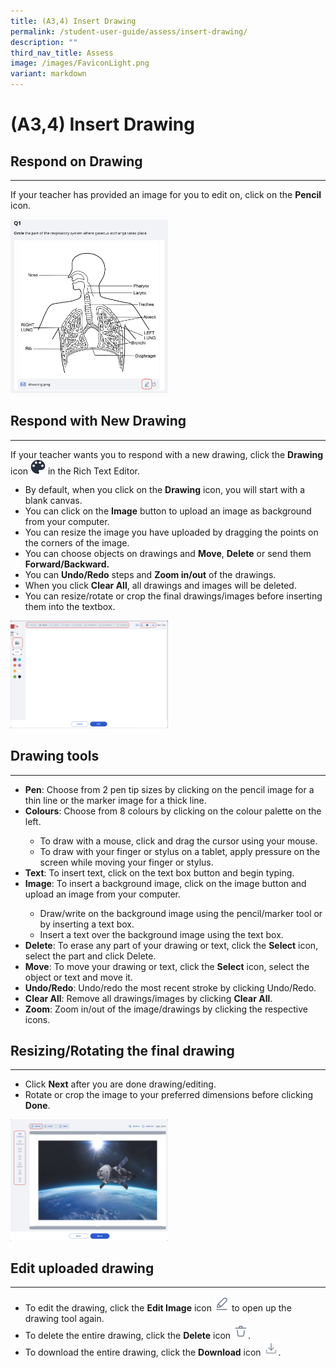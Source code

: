 ```yaml
---
title: (A3,4) Insert Drawing
permalink: /student-user-guide/assess/insert-drawing/
description: ""
third_nav_title: Assess
image: /images/FaviconLight.png
variant: markdown
---
```

<h1 id="insert-drawing">(A3,4) Insert Drawing</h1>
<h2 id="-respond-on-drawing-">Respond on Drawing</h2>
<hr>
<p>If your teacher has provided an image for you to edit on, click on the <b>Pencil</b> icon.</p>
<p><img style="width: 50%;" src="/images/1Student/AS_InsertDrawing1.png"></p>

<h2 id="-respond-with-drawing-">Respond with New Drawing</h2>
<hr>
<p>If your teacher wants you to respond with a new drawing, click the <b>Drawing</b> icon <img style="width:1.5rem; display: inline;" src="/images/Icons/Drawing.svg"> in the Rich Text Editor.</p>
<ul>
<li>By default, when you click on the <b>Drawing</b> icon, you will start with a blank canvas.</li>
<li>You can click on the <b>Image</b> button to upload an image as background from your computer.</li>
<li>You can resize the image you have uploaded by dragging the points on the corners of the image.</li>
<li>You can choose objects on drawings and <b>Move</b>, <b>Delete</b> or send them <b>Forward/Backward.</b></li>
<li>You can <b>Undo/Redo</b> steps and <b>Zoom in/out</b> of the drawings.</li>
<li>When you click <b>Clear All</b>, all drawings and images will be deleted.</li>
<li>You can resize/rotate or crop the final drawings/images before inserting them into the textbox.</li>
</ul>
<p><img style="width: 50%;" src="/images/1Student/AS_InsertDrawing2.png"></p>

<h2 id="-drawing-tools-">Drawing tools</h2>
<hr>
<ul>
<li><b>Pen</b>: Choose from 2 pen tip sizes by clicking on the pencil image for a thin line or the marker image for a thick line.</li>
<li><b>Colours</b>: Choose from 8 colours by clicking on the colour palette on the left.</li>
	<ul> <li>To draw with a mouse, click and drag the cursor using your mouse.</li>
		<li>To draw with your finger or stylus on a tablet, apply pressure on the screen while moving your finger or stylus.</li></ul>
<li><b>Text</b>: To insert text, click on the text box button and begin typing.</li>
	<li><b>Image</b>: To insert a background image, click on the image button and upload an image from your computer. <b></b></li>
	<ul> 
		<li>Draw/write on the background image using the pencil/marker tool or by inserting a text box.</li>
		<li>Insert a text over the background image using the text box.</li></ul>
	<li><b>Delete</b>: To erase any part of your drawing or text, click the <b>Select</b> icon, select the part and click&nbsp;Delete.</li>
	<li><b>Move</b>: To move your drawing or text, click the <b>Select</b> icon, select the object or text and move it.</li>
	<li><b>Undo/Redo</b>: Undo/redo the most recent stroke by clicking&nbsp;Undo/Redo. <b></b></li>
	<li><b>Clear All</b>: Remove all drawings/images by clicking&nbsp;<b>Clear All</b>.</li>
		<li><b>Zoom</b>: Zoom in/out of the image/drawings by clicking the respective icons. <b></b></li>
</ul>

<h2 id="-resizing-rotating-the-final-drawing-">Resizing/Rotating the final drawing</h2>
<hr>
<ul>
	<p></p><li>Click&nbsp;<b>Next</b>&nbsp;after you are done drawing/editing.</li>
		<li>Rotate or crop the image to your preferred dimensions before clicking <b>Done</b>.</li>
	</ul>
<p><img style="width: 50%;" src="/images/1Student/AS_InsertDrawing3.png"></p>

<h2 id="-edit-uploaded-drawing-">Edit uploaded drawing</h2>
<hr>
<ul>
<p></p><li>To edit the drawing, click the&nbsp;<b>Edit Image</b>&nbsp;icon&nbsp;<img style="width:1.5rem; display: inline;" src="/images/Icons/EditImage.svg"> to open up the drawing tool again.</li>
	<li>To delete the entire drawing, click the&nbsp;<b>Delete</b>&nbsp;icon <img style="width:1.5rem; display: inline;" src="/images/Icons/Trash.svg">.
	</li><li>To download the entire drawing, click the <b>Download</b> icon <img style="width:1.5rem; display: inline;" src="/images/Icons/Download.svg">.
</li></ul>